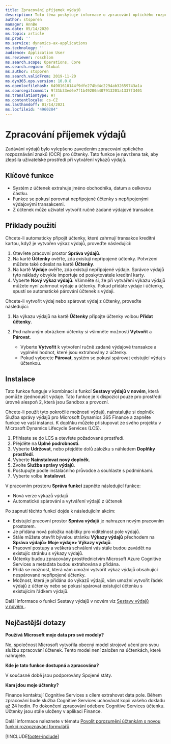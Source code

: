 ```yaml
---
title: Zpracování příjemek výdajů
description: Toto téma poskytuje informace o zpracování optického rozpoznávání znaků (OCR) pro účtenky. Tato funkce je navržena tak, aby zlepšila uživatelské prostředí při vytváření výkazů výdajů v Microsoft Dynamics 365 Finance.
author: stsporen
manager: AnnBe
ms.date: 05/14/2020
ms.topic: article
ms.prod: ''
ms.service: dynamics-ax-applications
ms.technology: ''
audience: Application User
ms.reviewer: roschlom
ms.search.scope: Operations, Core
ms.search.region: Global
ms.author: stsporen
ms.search.validFrom: 2019-11-20
ms.dyn365.ops.version: 10.0.8
ms.openlocfilehash: 64901610144f9dfe274bd4c2294ab32659743a1a
ms.sourcegitcommit: 9f31b33ed6e7f1b49200a407913201a1337f3401
ms.translationtype: HT
ms.contentlocale: cs-CZ
ms.lasthandoff: 01/14/2021
ms.locfileid: "4960284"
---
```

# <a name="expense-receipt-processing"></a>Zpracování příjemek výdajů

Zadávání výdajů bylo vylepšeno zavedením zpracování optického rozpoznávání znaků (OCR) pro účtenky. Tato funkce je navržena tak, aby zlepšila uživatelské prostředí při vytváření výkazů výdajů.

## <a name="key-features"></a>Klíčové funkce

- Systém z účtenek extrahuje jméno obchodníka, datum a celkovou částku.
- Funkce se pokusí porovnat nepřipojené účtenky s nepřipojenými výdajovými transakcemi.
- Z účtenek může uživatel vytvořit ručně zadané výdajové transakce.

## <a name="usage-examples"></a>Příklady použití

Chcete-li automaticky připojit účtenky, které zahrnují transakce kreditní kartou, když je vytvořen výkaz výdajů, proveďte následující:

  1. Otevřete pracovní prostor **Správa výdajů**.
  2. Na kartě **Účtenky** ověřte, zda existují nepřipojené účtenky. Potvrzení můžete také odeslat na kartě **Účtenky**.
  3. Na kartě **Výdaje** ověřte, zda existují nepřipojené výdaje. Správce výdajů tyto náklady obvykle importuje od poskytovatele kreditní karty.
  4. Vyberte **Nový výkaz výdajů**. Všimněte si, že při vytváření výkazu výdajů můžete nyní zahrnout výdaje a účtenky. Pokud přidáte výdaje i účtenky, spustí se automatické párování účtenek s výdaji.

Chcete-li vytvořit výdaj nebo spárovat výdaj z účtenky, proveďte následující:

  1. Na výkazu výdajů na kartě **Účtenky** připojte účtenky volbou **Přidat účtenky**.
  2. Pod nahraným obrázkem účtenky si všimněte možností **Vytvořit** a **Párovat**.

      - Vyberte **Vytvořit** k vytvoření ručně zadané výdajové transakce a vyplnění hodnot, které jsou extrahovány z účtenky.
      - Pokud vyberete **Párovat**, systém se pokusí spárovat existující výdaj s účtenkou.

## <a name="installation"></a>Instalace

Tato funkce funguje v kombinaci s funkcí **Sestavy výdajů v novém**, která pomůže zjednodušit výdaje. Tato funkce je k dispozici pouze pro prostředí úrovně alespoň 2, která jsou Sandbox a provozní.

Chcete-li použít tyto pokročilé možnosti výdajů, nainstalujte si doplněk Služba správy výdajů pro Microsoft Dynamics 365 Finance a zapněte funkce ve vaší instanci. K doplňku můžete přistupovat ze svého projektu v Microsoft Dynamics Lifecycle Services (LCS).

1. Přihlaste se do LCS a otevřete požadované prostředí.
2. Přejděte na **Úplné podrobnosti**.
3. Vyberte **Udržovat**, nebo přejděte dolů záložku s náhledem **Doplňky prostředí**.
4. Vyberte **Nainstalovat nový doplněk**.
5. Zvolte **Služba správy výdajů**.
6. Postupujte podle instalačního průvodce a souhlaste s podmínkami.
7. Vyberte volbu **Instalovat**.

V pracovním prostoru **Správa funkcí** zapněte následující funkce:

- Nová verze výkazů výdajů
- Automatické spárování a vytváření výdajů z účtenek

Po zapnutí těchto funkcí dojde k následujícím akcím:

- Existující pracovní prostor **Správa výdajů** je nahrazen novým pracovním prostorem.
- Je přidána nová položka nabídky pro viditelnost pole výdajů.
- Stále můžete otevřít bývalou stránku **Výkazy výdajů** přechodem na **Správa výdajů> Moje výdaje> Výkazy výdajů**.
- Pracovní postupy a veškerá schválení vás stále budou zavádět na existujíc stránku s výkazy výdajů.
- Účtenky budou zpracovány prostřednictvím Microsoft Azure Cognitive Services a metadata budou extrahována a přidána.
- Přidá se možnost, která vám umožní vytvořit výkaz výdajů obsahující nespárované nepřipojené účtenky.
- Možnost, která je přidána do výkazů výdajů, vám umožní vytvořit řádek výdajů z účtenky nebo se pokusí spárovat existující účtenku s existujícím řádkem výdajů.

Další informace o funkci Sestavy výdajů v novém viz [Sestavy výdajů v novém ](ExpenseWorkspaceNew.md).

## <a name="frequently-asked-questions"></a>Nejčastější dotazy

**Používá Microsoft moje data pro své modely?**

Ne, společnost Microsoft vytvořila obecný model strojové učení pro svou službu zpracování účtenek. Tento model není založen na účtenkách, které nahrajete.

**Kde je tato funkce dostupná a zpracována?**

V současné době jsou podporovány Spojené státy.

**Kam jdou moje účtenky?**

Finance kontaktují Cognitive Services s cílem extrahovat data pole. Během zpracování bude služba Cognitive Services uchovávat kopii vašeho dokladu až 24 hodin. Po dokončení zpracování odebere Cognitive Services účtenku. Účtenky jsou stále uloženy v aplikaci Finance.

Další informace naleznete v tématu [Povolit porozumění účtenkám s novou funkcí rozpoznávání formulářů](https://azure.microsoft.com/blog/enable-receipt-understanding-with-form-recognizer-s-new-capability/).


[!INCLUDE[footer-include](../includes/footer-banner.md)]